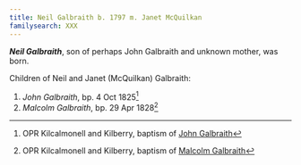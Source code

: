 ```yaml
---
title: Neil Galbraith b. 1797 m. Janet McQuilkan
familysearch: XXX
---
```


***Neil Galbraith***, son of perhaps John Galbraith and unknown mother, was born.


Children of Neil and Janet (McQuilkan) Galbraith:

1. *John Galbraith*, bp. 4 Oct 1825[^john-birth]
2. *Malcolm Galbraith*, bp. 29 Apr 1828[^malcolm-birth]


[^john-birth]: OPR Kilcalmonell and Kilberry, baptism of [John Galbraith](/sources/opr-kilcalmonell-kilberry-births.md#1825-10-04-john-galbraith)

[^malcolm-birth]: OPR Kilcalmonell and Kilberry, baptism of [Malcolm Galbraith](/sources/opr-kilcalmonell-kilberry-births.md#1828-04-29-malcolm-galbraith)







